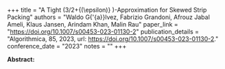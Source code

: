 +++
title = "A Tight (3/2+{\(\epsilon\)} )-Approximation for Skewed Strip Packing"
authors = "Waldo G{\'{a}}lvez, Fabrizio Grandoni, Afrouz Jabal Ameli, Klaus Jansen, Arindam Khan, Malin Rau"
paper_link = "https://doi.org/10.1007/s00453-023-01130-2"
publication_details = "Algorithmica, 85, 2023, url: <a href='https://doi.org/10.1007/s00453-023-01130-2' target='_blank'>https://doi.org/10.1007/s00453-023-01130-2</a>."
conference_date = "2023"
notes = ""
+++

<b>Abstract:</b>
